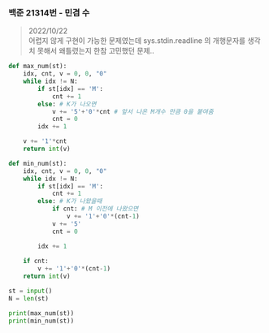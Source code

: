 ### 백준 21314번 - 민겸 수

> 2022/10/22 <br>
> 어렵지 않게 구현이 가능한 문제였는데 sys.stdin.readline 의 개행문자를 생각치 못해서 왜틀렸는지 한참 고민했던 문제..

```python
def max_num(st):
    idx, cnt, v = 0, 0, "0"
    while idx != N:
        if st[idx] == 'M':
            cnt += 1
        else: # K가 나오면
            v += '5'+'0'*cnt # 앞서 나온 M개수 만큼 0을 붙여줌
            cnt = 0
        idx += 1

    v += '1'*cnt
    return int(v)

def min_num(st):
    idx, cnt, v = 0, 0, "0"
    while idx != N:
        if st[idx] == 'M':
            cnt += 1
        else: # K가 나왔을때
            if cnt: # M 이전에 나왔으면
                v += '1'+'0'*(cnt-1)
            v += '5'
            cnt = 0

        idx += 1
    
    if cnt:
        v += '1'+'0'*(cnt-1)
    return int(v)

st = input()
N = len(st)

print(max_num(st))
print(min_num(st))
```